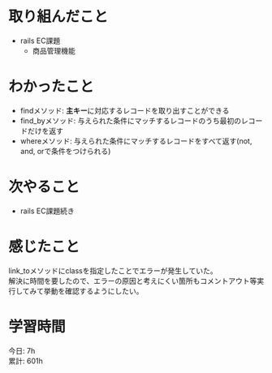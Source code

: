 # 取り組んだこと       
- rails EC課題
  - 商品管理機能 
# わかったこと  
- findメソッド: **主キー**に対応するレコードを取り出すことができる  
- find_byメソッド: 与えられた条件にマッチするレコードのうち最初のレコードだけを返す  
- whereメソッド: 与えられた条件にマッチするレコードをすべて返す(not, and, orで条件をつけられる)  
# 次やること  
- rails EC課題続き
# 感じたこと
link_toメソッドにclassを指定したことでエラーが発生していた。  
解決に時間を要したので、エラーの原因と考えにくい箇所もコメントアウト等実行してみて挙動を確認するようにしたい。  
# 学習時間  
今日: 7h          
累計: 601h                
